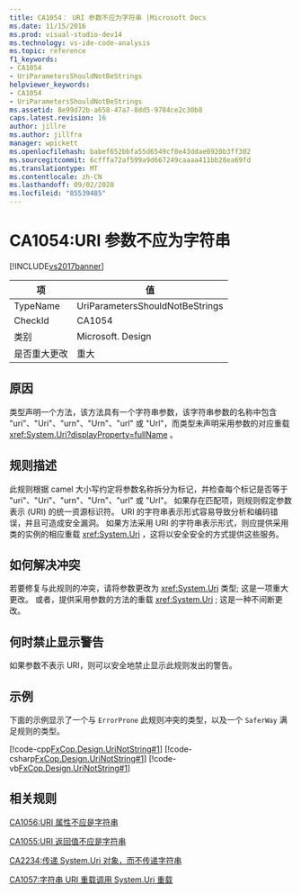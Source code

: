 ```yaml
---
title: CA1054： URI 参数不应为字符串 |Microsoft Docs
ms.date: 11/15/2016
ms.prod: visual-studio-dev14
ms.technology: vs-ide-code-analysis
ms.topic: reference
f1_keywords:
- CA1054
- UriParametersShouldNotBeStrings
helpviewer_keywords:
- CA1054
- UriParametersShouldNotBeStrings
ms.assetid: 8e99d72b-a658-47a7-8dd5-9784ce2c30b8
caps.latest.revision: 16
author: jillre
ms.author: jillfra
manager: wpickett
ms.openlocfilehash: babef652bbfa55d6549cf0e43ddae0920b3ff302
ms.sourcegitcommit: 6cfffa72af599a9d667249caaaa411bb28ea69fd
ms.translationtype: MT
ms.contentlocale: zh-CN
ms.lasthandoff: 09/02/2020
ms.locfileid: "85539485"
---
```

# <a name="ca1054-uri-parameters-should-not-be-strings"></a>CA1054:URI 参数不应为字符串
[!INCLUDE[vs2017banner](../includes/vs2017banner.md)]

|项|值|
|-|-|
|TypeName|UriParametersShouldNotBeStrings|
|CheckId|CA1054|
|类别|Microsoft. Design|
|是否重大更改|重大|

## <a name="cause"></a>原因
 类型声明一个方法，该方法具有一个字符串参数，该字符串参数的名称中包含 "uri"、"Uri"、"urn"、"Urn"、"url" 或 "Url"，而类型未声明采用参数的对应重载 <xref:System.Uri?displayProperty=fullName> 。

## <a name="rule-description"></a>规则描述
 此规则根据 camel 大小写约定将参数名称拆分为标记，并检查每个标记是否等于 "uri"、"Uri"、"urn"、"Urn"、"url" 或 "Url"。 如果存在匹配项，则规则假定参数表示 (URI) 的统一资源标识符。 URI 的字符串表示形式容易导致分析和编码错误，并且可造成安全漏洞。 如果方法采用 URI 的字符串表示形式，则应提供采用类的实例的相应重载 <xref:System.Uri> ，这将以安全安全的方式提供这些服务。

## <a name="how-to-fix-violations"></a>如何解决冲突
 若要修复与此规则的冲突，请将参数更改为 <xref:System.Uri> 类型; 这是一项重大更改。 或者，提供采用参数的方法的重载 <xref:System.Uri> ; 这是一种不间断更改。

## <a name="when-to-suppress-warnings"></a>何时禁止显示警告
 如果参数不表示 URI，则可以安全地禁止显示此规则发出的警告。

## <a name="example"></a>示例
 下面的示例显示了一个与 `ErrorProne` 此规则冲突的类型，以及一个 `SaferWay` 满足规则的类型。

 [!code-cpp[FxCop.Design.UriNotString#1](../snippets/cpp/VS_Snippets_CodeAnalysis/FxCop.Design.UriNotString/cpp/FxCop.Design.UriNotString.cpp#1)]
 [!code-csharp[FxCop.Design.UriNotString#1](../snippets/csharp/VS_Snippets_CodeAnalysis/FxCop.Design.UriNotString/cs/FxCop.Design.UriNotString.cs#1)]
 [!code-vb[FxCop.Design.UriNotString#1](../snippets/visualbasic/VS_Snippets_CodeAnalysis/FxCop.Design.UriNotString/vb/FxCop.Design.UriNotString.vb#1)]

## <a name="related-rules"></a>相关规则
 [CA1056:URI 属性不应是字符串](../code-quality/ca1056-uri-properties-should-not-be-strings.md)

 [CA1055:URI 返回值不应是字符串](../code-quality/ca1055-uri-return-values-should-not-be-strings.md)

 [CA2234:传递 System.Uri 对象，而不传递字符串](../code-quality/ca2234-pass-system-uri-objects-instead-of-strings.md)

 [CA1057:字符串 URI 重载调用 System.Uri 重载](../code-quality/ca1057-string-uri-overloads-call-system-uri-overloads.md)

